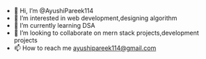 - 👋 Hi, I’m @AyushiPareek114
- 👀 I’m interested in web development,designing algorithm 
- 🌱 I’m currently learning DSA
- 💞️ I’m looking to collaborate on mern stack projects,development projects
- 📫 How to reach me ayushipareek114@gmail.com 

<!---
AyushiPareek114/AyushiPareek114 is a ✨ special ✨ repository because its `README.md` (this file) appears on your GitHub profile.
You can click the Preview link to take a look at your changes.
--->
